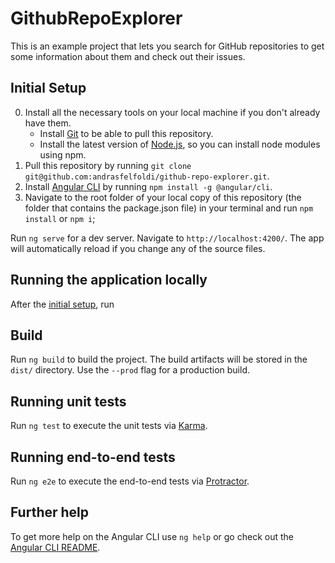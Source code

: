 # GithubRepoExplorer

This is an example project that lets you search for GitHub repositories to get some information about them and check out their issues.

## Initial Setup

0. Install all the necessary tools on your local machine if you don't already have them.
   - Install [Git](https://git-scm.com/) to be able to pull this repository.
   - Install the latest version of [Node.js](https://nodejs.org/), so you can install node modules using npm.
1. Pull this repository by running `git clone git@github.com:andrasfelfoldi/github-repo-explorer.git`.
1. Install [Angular CLI](https://cli.angular.io/) by running `npm install -g @angular/cli`.
1. Navigate to the root folder of your local copy of this repository (the folder that contains the package.json file) in your terminal and run `npm install` or `npm i`;

Run `ng serve` for a dev server. Navigate to `http://localhost:4200/`. The app will automatically reload if you change any of the source files.

## Running the application locally

After the [initial setup](#initial_setup), run

## Build

Run `ng build` to build the project. The build artifacts will be stored in the `dist/` directory. Use the `--prod` flag for a production build.

## Running unit tests

Run `ng test` to execute the unit tests via [Karma](https://karma-runner.github.io).

## Running end-to-end tests

Run `ng e2e` to execute the end-to-end tests via [Protractor](http://www.protractortest.org/).

## Further help

To get more help on the Angular CLI use `ng help` or go check out the [Angular CLI README](https://github.com/angular/angular-cli/blob/master/README.md).
